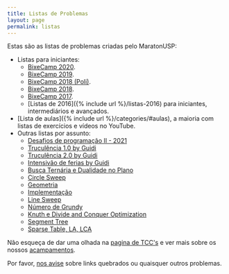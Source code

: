```yaml
---
title: Listas de Problemas
layout: page
permalink: listas
---
```


Estas são as listas de problemas criadas pelo MaratonUSP:

- Listas para iniciantes:
	- [BixeCamp 2020](https://docs.google.com/spreadsheets/d/1miUvi3sHPMi7K__tj90C8fg96scEWnFm3XoVbGgTkpc/edit?usp=sharing).
    - [BixeCamp 2019](https://docs.google.com/spreadsheets/d/11rx5KznjcPojFNiA4wxJ6ZgczLENCgmBFJguCPLkJUs/edit?usp=sharing).
    - [BixeCamp 2018 (Poli)](https://docs.google.com/spreadsheets/d/125MscN6BCLWx-GTDFKVOhw8Ni3VDWe7TrsP1zrjzsPo).
    - [BixeCamp 2018](https://drive.google.com/open?id=1HhwY-lslAjU7bebiImGcdWWT1jyuVvm3ttp-8gJS3Rg).
    - [BixeCamp 2017](https://docs.google.com/spreadsheets/d/1dXSSo5ybWk7WnuA5l6XjhddhIuJls5NHiRVzVc4A9pk).
    - [Listas de 2016]({% include url %}/listas-2016) para iniciantes, intermediários e avançados.
- [Lista de aulas]({% include url %}/categories/#aulas), a maioria com listas de exercícios e vídeos no YouTube.
- Outras listas por assunto:
    - [Desafios de programação II - 2021](https://docs.google.com/spreadsheets/d/1AvJFPwnHvTwtZBGgU2BjtDygaVZ96-enbcZBIGOISE8)
	- [Truculência 1.0 by Guidi](https://docs.google.com/spreadsheets/d/1WwePli4VhDbeOAkT_Cd0Ewrqxuitsyc2VDt6fdazB7s/edit?usp=sharing)
	- [Truculência 2.0 by Guidi](https://docs.google.com/spreadsheets/d/1ojEo2vgpxXv_E-soCxLtg5wUvrakhEXofRg5lqvr4rg/edit?usp=sharing)
	- [Intensivão de ferias by Guidi](https://docs.google.com/spreadsheets/d/1QT-p_Nzb-c6bTdDcnBHq_qRJ7B9biH75014ItH1IIKU/edit?usp=sharing)
	- [Busca Ternária e Dualidade no Plano](https://docs.google.com/spreadsheets/d/1nxrLXlCvZtDfh1Y6V7cz4EPfx_mt0eC-spLt-92fOXU/edit?usp=sharing)
	- [Circle Sweep](https://docs.google.com/spreadsheets/d/13C_52V8Ko-I_dMCu_Vqm_DTTEEYzVl-ZmMKpuQ1SoWY/edit?usp=sharing)
	- [Geometria](https://docs.google.com/spreadsheets/d/1OK47NPphwo7JGuKB0E6sRtDeZP-43bShsFezj26-oUI/edit?usp=sharing)
	- [Implementação](https://docs.google.com/spreadsheets/d/1VXRZeH9F5J0EydFJFtBC8dmUveosPLzp0WhAx0R-BF4/edit?usp=sharing)
	- [Line Sweep](https://docs.google.com/spreadsheets/d/1gUJhWlCB63oaanTGJcJf8vx9F2Py9LsBql_NUi9OY8w/edit?usp=sharing)
	- [Número de Grundy](https://docs.google.com/spreadsheets/d/1iKLrLRugmWnn71TY5hGmDGfIoVM0ljYUAFMtb_IyxC0/edit?usp=sharing)
	- [Knuth e Divide and Conquer Optimization](https://docs.google.com/spreadsheets/d/1jQo3_fXIocAoLRvlozpqFi2b52MUEwoqm94uvK5diHY/edit?usp=sharing)
	- [Segment Tree](https://docs.google.com/spreadsheets/d/118hY6mmzsS-cvg6diXFvW5bMpvZ3pb3rMcFvfkkMm-M/edit?usp=sharing)
	- [Sparse Table, LA, LCA](https://docs.google.com/spreadsheets/d/1MNGdljJ4OjW0_nxgYjON3w08UUappZ1gqCdBVfbYhzo/edit?usp=sharing)

Não esqueça de dar uma olhada na [pagina de TCC's](https://www.ime.usp.br/~maratona/tccs.html) e ver mais sobre os nossos [acampamentos](https://www.ime.usp.br/~maratona/acampamentos).

Por favor, [nos avise](http://facebook.com/maratonusp) sobre links quebrados ou quaisquer outros problemas.

